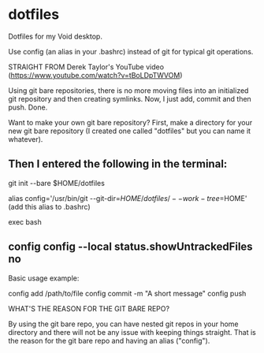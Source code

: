 # dotfiles
Dotfiles for my Void desktop.


Use config (an alias in your .bashrc) instead of git for typical git operations.

STRAIGHT FROM Derek Taylor's YouTube video (https://www.youtube.com/watch?v=tBoLDpTWVOM)

Using git bare repositories, there is no more moving files into an initialized git repository and then creating symlinks.  Now, I just add, commit and then push.  Done.

Want to make your own git bare repository?  First, make a directory for your new git bare repository (I created one called "dotfiles" but you can name it whatever).

Then I entered the following in the terminal:
-------------------
git init --bare $HOME/dotfiles

alias config='/usr/bin/git --git-dir=$HOME/dotfiles/ --work-tree=$HOME' (add this alias to .bashrc)

exec bash

config config --local status.showUntrackedFiles no
------------------
Basic usage example:

config add /path/to/file
config commit -m "A short message"
config push

WHAT'S THE REASON FOR THE GIT BARE REPO?

By using the git bare repo, you can have nested git repos in your home directory and there will not be any issue with keeping things straight.   That is the reason for the git bare repo and having an alias ("config").
